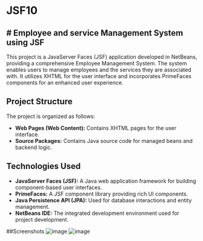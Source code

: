 # JSF10

## # Employee and service Management System using JSF
This project is a JavaServer Faces (JSF) application developed in NetBeans, providing a comprehensive Employee Management System. The system enables users to manage employees and the services they are associated with. It utilizes XHTML for the user interface and incorporates PrimeFaces components for an enhanced user experience.

## Project Structure

The project is organized as follows:

- **Web Pages (Web Content):** Contains XHTML pages for the user interface.
- **Source Packages:** Contains Java source code for managed beans and backend logic.

## Technologies Used

- **JavaServer Faces (JSF):** A Java web application framework for building component-based user interfaces.
- **PrimeFaces:** A JSF component library providing rich UI components.
- **Java Persistence API (JPA):** Used for database interactions and entity management.
- **NetBeans IDE:** The integrated development environment used for project development.

##Screenshots
![image](https://github.com/BAJEDDI/JSF10/assets/147507670/8cbc78b2-07e3-40f9-b5af-f97cf7f50302)
![image](https://github.com/BAJEDDI/JSF10/assets/147507670/71416d56-b57c-431d-bde9-cb61a4375949)

